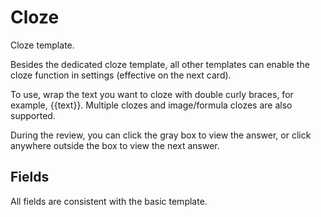 # Cloze

Cloze template.

Besides the dedicated cloze template, all other templates can enable the cloze function in settings (effective on the next card).

To use, wrap the text you want to cloze with double curly braces, for example, {{text}}. Multiple clozes and image/formula clozes are also supported.

During the review, you can click the gray box to view the answer, or click anywhere outside the box to view the next answer.

## Fields

All fields are consistent with the basic template.

